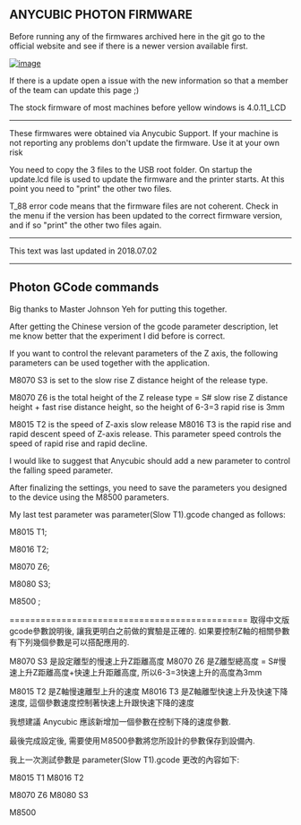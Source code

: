 ## ANYCUBIC PHOTON FIRMWARE

Before running any of the firmwares archived here in the git go to the official website and see if there is a newer version available first. 

[![image](https://user-images.githubusercontent.com/11083514/42406261-8b4b32d6-819b-11e8-91e0-ef02ec12e6d2.png)
](http://www.anycubic3d.com/support/show/594032.html#firmwares)

If there is a update open a issue with the new information so that a member of the team can update this page ;)

The stock firmware of most machines before yellow windows is 4.0.11_LCD

---
These firmwares were obtained via Anycubic Support. 
If your machine is not reporting any problems don't update the firmware. 
Use it at your own risk

You need to copy the 3 files to the USB root folder.
On startup the update.lcd file is used to update the firmware and the printer starts.
At this point you need to "print" the other two files. 

T_88 error code means that the firmware files are not coherent.
Check in the menu if the version has been updated to the correct firmware version, and if so "print" the other two files again.

---
This text was last updated in 2018.07.02

---

## Photon GCode commands

Big thanks to Master Johnson Yeh for putting this together.

After getting the Chinese version of the gcode parameter description, let me know better that the experiment I did before is correct.

If you want to control the relevant parameters of the Z axis, the following parameters can be used together with the application.

M8070 S3 is set to the slow rise Z distance height of the release type.

M8070 Z6 is the total height of the Z release type = S# slow rise Z distance height + fast rise distance height, so the height of 6-3=3 rapid rise is 3mm

M8015 T2 is the speed of Z-axis slow release
M8016 T3 is the rapid rise and rapid descent speed of Z-axis release. This parameter speed controls the speed of rapid rise and rapid decline.

I would like to suggest that Anycubic should add a new parameter to control the falling speed parameter.

After finalizing the settings, you need to save the parameters you designed to the device using the M8500 parameters.

My last test parameter was parameter(Slow T1).gcode changed as follows:

M8015 T1;

M8016 T2;


M8070 Z6;

M8080 S3;

M8500 ;

==============================================
取得中文版gcode參數說明後, 讓我更明白之前做的實驗是正確的.
如果要控制Z軸的相關參數有下列幾個參數是可以搭配應用的.

M8070 S3 是設定離型的慢速上升Z距離高度
M8070 Z6 是Z離型總高度 = S#慢速上升Z距離高度+快速上升距離高度, 所以6-3=3快速上升的高度為3mm

M8015 T2 是Z軸慢速離型上升的速度
M8016 T3 是Z軸離型快速上升及快速下降速度, 這個參數速度控制著快速上升跟快速下降的速度

我想建議 Anycubic 應該新增加一個參數在控制下降的速度參數.

最後完成設定後, 需要使用Ｍ8500參數將您所設計的參數保存到設備內.

我上一次測試參數是 parameter(Slow T1).gcode 更改的內容如下:

M8015 T1
M8016 T2

M8070 Z6
M8080 S3

M8500

